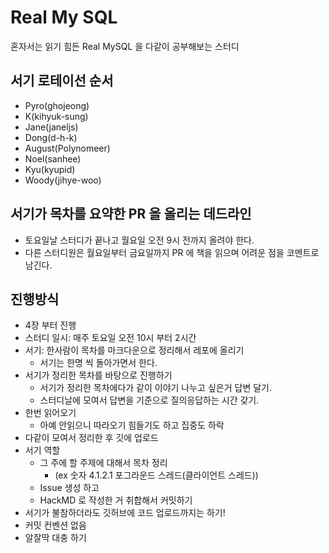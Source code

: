 # Real My SQL

혼자서는 읽기 힘든 Real MySQL 을 다같이 공부해보는 스터디

## 서기 로테이선 순서

- Pyro(ghojeong)
- K(kihyuk-sung)
- Jane(janeljs)
- Dong(d-h-k)
- August(Polynomeer)
- Noel(sanhee)
- Kyu(kyupid)
- Woody(jihye-woo)

## 서기가 목차를 요약한 PR 을 올리는 데드라인

- 토요일날 스터디가 끝나고 월요일 오전 9시 전까지 올려야 한다.
- 다른 스터디원은 월요일부터 금요일까지 PR 에 책을 읽으며 어려운 점을 코멘트로 남긴다.

## 진행방식

- 4장 부터 진행
- 스터디 일시: 매주 토요일 오전 10시 부터 2시간
- 서기: 한사람이 목차를 마크다운으로 정리해서 레포에 올리기
  - 서기는 한명 씩 돌아가면서 한다.
- 서기가 정리한 목차를 바탕으로 진행하기
  - 서기가 정리한 목차에다가 같이 이야기 나누고 싶은거 답변 달기.
  - 스터디날에 모여서 답변을 기준으로 질의응답하는 시간 갖기.
- 한번 읽어오기
  - 아예 안읽으니 따라오기 힘들기도 하고 집중도 하락
- 다같이 모여서 정리한 후 깃에 업로드
- 서기 역할
  - 그 주에 할 주제에 대해서 목차 정리
    - (ex 숫자 4.1.2.1 포그라운드 스레드(클라이언트 스레드))
  - Issue 생성 하고
  - HackMD 로 작성한 거 취합해서 커밋하기
- 서기가 불참하더라도 깃허브에 코드 업로드까지는 하기!
- 커밋 컨벤션 없음
- 알잘딱 대충 하기
